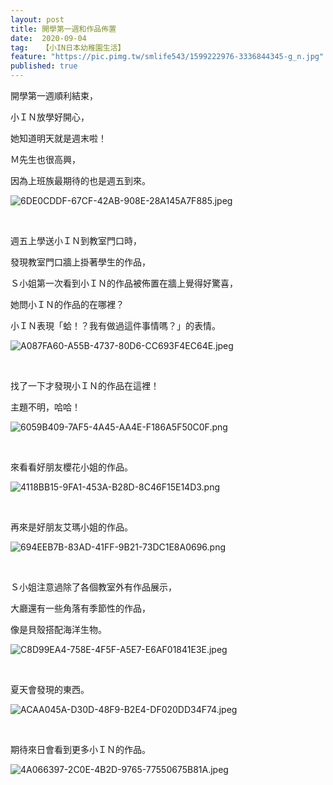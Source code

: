 ```yaml
---
layout: post
title: 開學第一週和作品佈置
date:  2020-09-04
tag:   【小IN日本幼稚園生活】
feature: "https://pic.pimg.tw/smlife543/1599222976-3336844345-g_n.jpg"
published: true 
---
```

<p>開學第一週順利結束，</p>

<p>小ＩＮ放學好開心，</p>

<p>她知道明天就是週末啦！</p>

<p>Ｍ先生也很高興，</p>

<p>因為上班族最期待的也是週五到來。</p>

<p><img alt="6DE0CDDF-67CF-42AB-908E-28A145A7F885.jpeg" src="https://pic.pimg.tw/smlife543/1599222976-3336844345-g_n.jpg" title="6DE0CDDF-67CF-42AB-908E-28A145A7F885.jpeg"></p>

<p>&nbsp;</p>

<p>週五上學送小ＩＮ到教室門口時，</p>

<p>發現教室門口牆上掛著學生的作品，</p>

<p>Ｓ小姐第一次看到小ＩＮ的作品被佈置在牆上覺得好驚喜，</p>

<p>她問小ＩＮ的作品的在哪裡？</p>

<p>小ＩＮ表現「蛤！？我有做過這件事情嗎？」的表情。</p>

<p><img alt="A087FA60-A55B-4737-80D6-CC693F4EC64E.jpeg" src="https://pic.pimg.tw/smlife543/1599222982-2449299692-g_n.jpg" title="A087FA60-A55B-4737-80D6-CC693F4EC64E.jpeg"></p>

<p>&nbsp;</p>

<p>找了一下才發現小ＩＮ的作品在這裡！</p>

<p>主題不明，哈哈！</p>

<p><img alt="6059B409-7AF5-4A45-AA4E-F186A5F50C0F.png" src="https://pic.pimg.tw/smlife543/1599222992-351695546-g_n.png" title="6059B409-7AF5-4A45-AA4E-F186A5F50C0F.png"></p>

<p>&nbsp;</p>

<p>來看看好朋友櫻花小姐的作品。</p>

<p><img alt="4118BB15-9FA1-453A-B28D-8C46F15E14D3.png" src="https://pic.pimg.tw/smlife543/1599222992-1159460291-g_n.png" title="4118BB15-9FA1-453A-B28D-8C46F15E14D3.png"></p>

<p>&nbsp;</p>

<p>再來是好朋友艾瑪小姐的作品。</p>

<p><img alt="694EEB7B-83AD-41FF-9B21-73DC1E8A0696.png" src="https://pic.pimg.tw/smlife543/1599222992-1361258404-g_n.png" title="694EEB7B-83AD-41FF-9B21-73DC1E8A0696.png"></p>

<p>&nbsp;</p>

<p>Ｓ小姐注意過除了各個教室外有作品展示，</p>

<p>大廳還有一些角落有季節性的作品，</p>

<p>像是貝殼搭配海洋生物。</p>

<p><img alt="C8D99EA4-758E-4F5F-A5E7-E6AF01841E3E.jpeg" src="https://pic.pimg.tw/smlife543/1599222975-1930351446-g_n.jpg" title="C8D99EA4-758E-4F5F-A5E7-E6AF01841E3E.jpeg"></p>

<p>&nbsp;</p>

<p>夏天會發現的東西。</p>

<p><img alt="ACAA045A-D30D-48F9-B2E4-DF020DD34F74.jpeg" src="https://pic.pimg.tw/smlife543/1599222976-618485291-g_n.jpg" title="ACAA045A-D30D-48F9-B2E4-DF020DD34F74.jpeg"></p>

<p>&nbsp;</p>

<p>期待來日會看到更多小ＩＮ的作品。</p>

<p><img alt="4A066397-2C0E-4B2D-9765-77550675B81A.jpeg" src="https://pic.pimg.tw/smlife543/1599222977-1555095037-g_n.jpg" title="4A066397-2C0E-4B2D-9765-77550675B81A.jpeg"></p>

